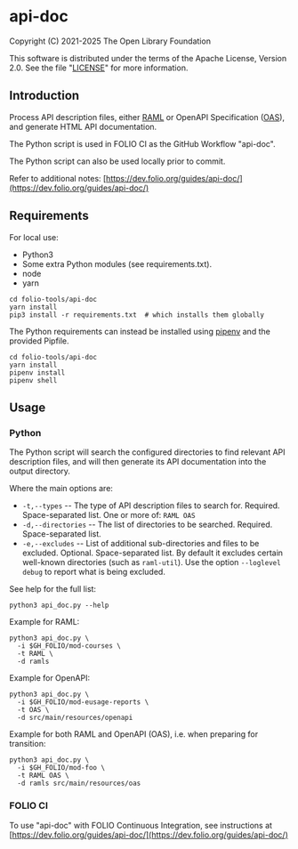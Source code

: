 # api-doc

Copyright (C) 2021-2025 The Open Library Foundation

This software is distributed under the terms of the Apache License,
Version 2.0. See the file "[LICENSE](LICENSE)" for more information.

## Introduction

Process API description files, either [RAML](https://en.wikipedia.org/wiki/RAML_(software)) or OpenAPI Specification ([OAS](https://en.wikipedia.org/wiki/OpenAPI_Specification)), and generate HTML API documentation.

The Python script is used in FOLIO CI as the GitHub Workflow "api-doc".

The Python script can also be used locally prior to commit.

Refer to additional notes: [https://dev.folio.org/guides/api-doc/](https://dev.folio.org/guides/api-doc/)

## Requirements

For local use:

* Python3
* Some extra Python modules (see requirements.txt).
* node
* yarn

```shell
cd folio-tools/api-doc
yarn install
pip3 install -r requirements.txt  # which installs them globally
```

The Python requirements can instead be installed using [pipenv](https://pipenv.pypa.io/en/latest/basics/) and the provided Pipfile.

```shell
cd folio-tools/api-doc
yarn install
pipenv install
pipenv shell
```

## Usage

### Python

The Python script will search the configured directories to find relevant API description files, and will then generate its API documentation into the output directory.

Where the main options are:

* `-t,--types` -- The type of API description files to search for.
  Required. Space-separated list.
  One or more of: `RAML OAS`
* `-d,--directories` -- The list of directories to be searched.
  Required. Space-separated list.
* `-e,--excludes` -- List of additional sub-directories and files to be excluded.
  Optional. Space-separated list.
  By default it excludes certain well-known directories (such as `raml-util`).
  Use the option `--loglevel debug` to report what is being excluded.

See help for the full list:

```shell
python3 api_doc.py --help
```

Example for RAML:

```shell
python3 api_doc.py \
  -i $GH_FOLIO/mod-courses \
  -t RAML \
  -d ramls
```

Example for OpenAPI:

```shell
python3 api_doc.py \
  -i $GH_FOLIO/mod-eusage-reports \
  -t OAS \
  -d src/main/resources/openapi
```

Example for both RAML and OpenAPI (OAS), i.e. when preparing for transition:

```shell
python3 api_doc.py \
  -i $GH_FOLIO/mod-foo \
  -t RAML OAS \
  -d ramls src/main/resources/oas
```

### FOLIO CI

To use "api-doc" with FOLIO Continuous Integration,
see instructions at [https://dev.folio.org/guides/api-doc/](https://dev.folio.org/guides/api-doc/)

